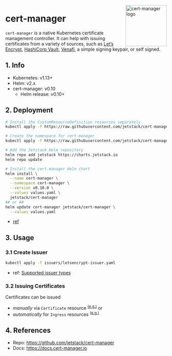 <img src="https://github.com/jetstack/cert-manager/raw/master/logo/logo.svg?sanitize=true"
    alt="cert-manager logo"
    align="right" height="128"/>

cert-manager
============
`cert-manager` is a native Kubernetes certificate management controller. It can help with issuing certificates from a variety of sources, such as [Let’s Encrypt](https://letsencrypt.org/), [HashiCorp Vault](https://vaultproject.io/), [Venafi](https://venafi.com/), a simple signing keypair, or self signed.

## 1. Info
* Kubernetes: v1.13+
* Helm: v2.x
* cert-manager: v0.10
  + Helm release: v0.10+

## 2. Deployment
```bash
# Install the CustomResourceDefinition resources separately
kubectl apply -f https://raw.githubusercontent.com/jetstack/cert-manager/release-0.10/deploy/manifests/00-crds.yaml

# Create the namespace for cert-manager
kubectl apply -f https://raw.githubusercontent.com/jetstack/cert-manager/release-0.10/deploy/manifests/01-namespace.yaml

# Add the Jetstack Helm repository
helm repo add jetstack https://charts.jetstack.io
helm repo update

# Install the cert-manager Helm chart
helm install \
  --name cert-manager \
  --namespace cert-manager \
  --version v0.10.0 \
  --values values.yaml \
  jetstack/cert-manager
## or ##
helm update cert-manager jetstack/cert-manager \
  --values values.yaml
```

* [ref](https://docs.cert-manager.io/en/latest/getting-started/install/kubernetes.html#steps)

## 3. Usage
### 3.1 Create Issuer
```bash
kubectl apply -f issuers/letsencrypt-issuer.yaml
```

* ref: [Supported issuer types](https://docs.cert-manager.io/en/latest/tasks/issuers/index.html#supported-issuer-types)

### 3.2 Issuing Certificates
Certificates can be issued
* *manually* via `Certificate` resource <sup>[(e.g.)](examples/certificate.yaml)</sup> or
* *automatically* for `Ingress` resources <sup>[(e.g.)](examples/ingress.yaml)</sup>

## 4. References
* Repo: https://github.com/jetstack/cert-manager
* Docs: https://docs.cert-manager.io
